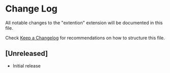 # Change Log

All notable changes to the "extention" extension will be documented in this file.

Check [Keep a Changelog](http://keepachangelog.com/) for recommendations on how to structure this file.

## [Unreleased]

- Initial release